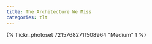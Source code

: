 ```yaml
---
title: The Architecture We Miss
categories: tlt
---
```


{% flickr_photoset 72157682711508964 "Medium" 1 %}